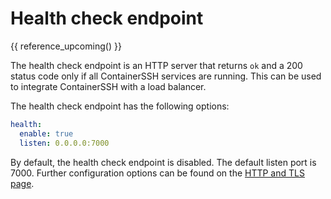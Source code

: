 <h1>Health check endpoint</h1>

{{ reference_upcoming() }}

The health check endpoint is an HTTP server that returns `ok` and a 200 status code only if all ContainerSSH services are running. This can be used to integrate ContainerSSH with a load balancer.

The health check endpoint has the following options:

```yaml
health:
  enable: true
  listen: 0.0.0.0:7000
```

By default, the health check endpoint is disabled. The default listen port is 7000. Further configuration options can be found on the [HTTP and TLS page](http.md#http-server-configuration).
